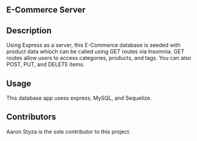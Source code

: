 ## E-Commerce Server

## Description
Using Express as a server, this E-Commerce database is seeded with product data whioch can be called using GET routes via Insomnia. GET routes allow users to access categories, products, and tags. You can also POST, PUT, and DELETE items.

## Usage
This database app usess express, MySQL, and Sequelize.

## Contributors
Aaron Styza is the sole contributor to this project.

